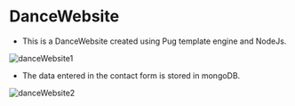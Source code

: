 # DanceWebsite

- This is a DanceWebsite created using Pug template engine and NodeJs.

![danceWebsite1](https://user-images.githubusercontent.com/71712457/147049871-382c7d62-d9ef-44db-98c8-c9506cd1b6bf.jpeg)

- The data entered in the contact form is stored in mongoDB.

![danceWebsite2](https://user-images.githubusercontent.com/71712457/147050318-01b0ceef-72c3-4786-afad-e69fe3408d23.jpeg)


